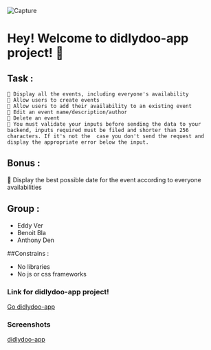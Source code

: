 
![Capture](https://github.com/becodeorg/CRL-Wilson-1/raw/master/1.TRAIL/2.The-Hill/Projects/3.Didlydoo/logo.png)
# Hey! Welcome to didlydoo-app project! 👋


## Task  :

    🌱 Display all the events, including everyone's availability
    🌱 Allow users to create events
    🌱 Allow users to add their availability to an existing event
    🌱 Edit an event name/description/author
    🌱 Delete an event
    🌱 You must validate your inputs before sending the data to your backend, inputs required must be filed and shorter than 256 characters. If it's not the  case you don't send the request and display the appropriate error below the input.


## Bonus :
🌼 Display the best possible date for the event according to everyone availabilities

## Group :
- Eddy Ver
- Benoit Bla
- Anthony Den

##Constrains :
- No libraries
- No js or css frameworks

### Link for didlydoo-app project!

[Go didlydoo-app](https://eddyver.github.io/didlydoo-app/)

### Screenshots

[didlydoo-app](https://github.com/EddyVer/didlydoo-app/blob/dev.denis/client/assets/Pictures/BASE.png)
